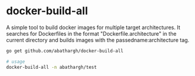 # docker-build-all

A simple tool to build docker images for multiple target architectures.
It searches for Dockerfiles in the format "Dockerfile.architecture" in the current directory and builds images with the passedname:architecture tag.


```bash
go get github.com/abathargh/docker-build-all

# usage
docker-build-all -n abathargh/test
```